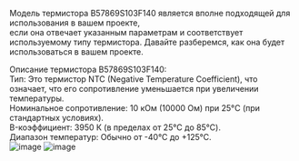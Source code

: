 Модель термистора B57869S103F140 является вполне подходящей для использования в вашем проекте,  
если она отвечает указанным параметрам и соответствует используемому типу термистора. Давайте разберемся, как она будет использоваться в вашем проекте.  

Описание термистора B57869S103F140:  
Тип: Это термистор NTC (Negative Temperature Coefficient), что означает, что его сопротивление уменьшается при увеличении температуры.  
Номинальное сопротивление: 10 кОм (10000 Ом) при 25°C (при стандартных условиях).  
B-коэффициент: 3950 К (в пределах от 25°C до 85°C).  
Диапазон температур: Обычно от -40°C до +125°C.  
![image](https://github.com/user-attachments/assets/b1bf66de-e53d-4cc3-b8ab-b89e9b0a9a06)
![image](https://github.com/user-attachments/assets/e17da080-c87e-4609-bd21-3c36f410d153)
